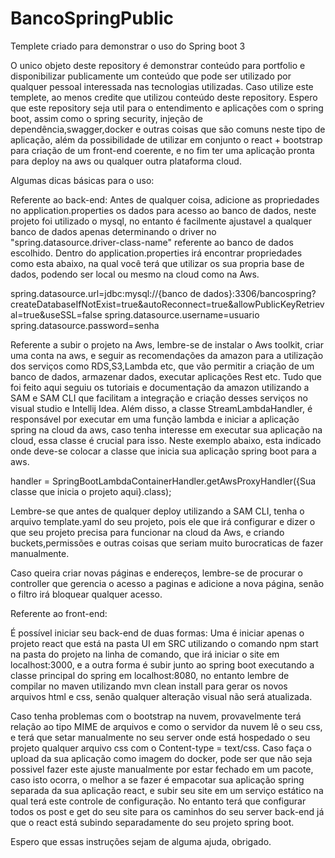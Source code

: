 # BancoSpringPublic
 Templete criado para demonstrar o uso do Spring boot 3

O unico objeto deste repository é demonstrar conteúdo para portfolio e disponibilizar publicamente um conteúdo que pode ser utilizado por qualquer pessoal interessada nas tecnologias utilizadas.
Caso utilize este templete, ao menos credite que utilizou conteúdo deste repository.
Espero que este repository seja util para o entendimento e aplicações com o spring boot, assim como o spring security, injeção de dependência,swagger,docker e outras coisas que são comuns neste tipo de aplicação, além da possibilidade de utilizar em conjunto o react + bootstrap para criação de um front-end coerente, e no fim ter uma aplicação pronta para deploy na aws ou qualquer outra plataforma cloud.

Algumas dicas básicas para o uso:

Referente ao back-end:
Antes de qualquer coisa, adicione as propriedades no application.properties os dados para acesso ao banco de dados, neste projeto foi utilizado o mysql, no entanto é facilmente ajustavel a qualquer banco de dados apenas determinando o driver no "spring.datasource.driver-class-name" referente ao banco de dados escolhido.
Dentro do application.properties irá encontrar propriedades como esta abaixo, na qual você terá que utilizar os sua propria base de dados, podendo ser local ou mesmo na cloud como na Aws.

spring.datasource.url=jdbc:mysql://{banco de dados}:3306/bancospring?createDatabaseIfNotExist=true&autoReconnect=true&allowPublicKeyRetrieval=true&useSSL=false
spring.datasource.username=usuario
spring.datasource.password=senha

Referente a subir o projeto na Aws, lembre-se de instalar o Aws toolkit, criar uma conta na aws, e seguir as recomendações da amazon para a utilização dos serviços como RDS,S3,Lambda etc, que vão permitir a criação de um banco de dados, armazenar dados, executar aplicações Rest etc. Tudo que foi feito aqui seguiu os tutoriais e documentação da amazon utilizando a SAM e SAM CLI que facilitam a integração e criação desses serviços no visual studio e Intellij Idea.
Além disso, a classe StreamLambdaHandler, é responsável por executar em uma função lambda e iniciar a aplicação spring na cloud da aws, caso tenha interesse em executar sua aplicação na cloud, essa classe é crucial para isso. Neste exemplo abaixo, esta indicado onde deve-se colocar a classe que inicia sua aplicação spring boot para a aws.

handler = SpringBootLambdaContainerHandler.getAwsProxyHandler({Sua classe que inicia o projeto aqui}.class);

Lembre-se que antes de qualquer deploy utilizando a SAM CLI, tenha o arquivo template.yaml do seu projeto, pois ele que irá configurar e dizer o que seu projeto precisa para funcionar na cloud da Aws, e criando buckets,permissões e outras coisas que seriam muito burocraticas de fazer manualmente.

Caso queira criar novas páginas e endereços, lembre-se de procurar o controller que gerencia o acesso a paginas e adicione a nova página, senão o filtro irá bloquear qualquer acesso.

Referente ao front-end:

É possível iniciar seu back-end de duas formas: Uma é iniciar apenas o projeto react que está na pasta UI em SRC utilizando o comando npm start na pasta do projeto na linha de comando, que irá iniciar o site em localhost:3000, e a outra forma é subir junto ao spring boot executando a classe principal do spring em localhost:8080, no entanto lembre de compilar no maven utilizando mvn clean install para gerar os novos arquivos html e css, senão qualquer alteração visual não será atualizada.

Caso tenha problemas com o bootstrap na nuvem, provavelmente terá relação ao tipo MIME de arquivos e como o servidor da nuvem lê o seu css, e terá que setar manualmente no seu server onde está hospedado o seu projeto qualquer arquivo css com o Content-type = text/css. Caso faça o upload da sua aplicação como imagem do docker, pode ser que não seja possivel fazer este ajuste manualmente por estar fechado em um pacote, caso isto ocorra, o melhor a se fazer é empacotar sua aplicação spring separada da sua aplicação react, e subir seu site em um serviço estático na qual terá este controle de configuração. No entanto terá que configurar todos os post e get do seu site para os caminhos do seu server back-end já que o react está subindo separadamente do seu projeto spring boot.

Espero que essas instruções sejam de alguma ajuda, obrigado.
